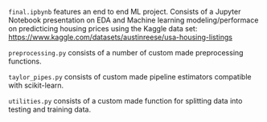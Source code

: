 `final.ipbynb`  features an end to end ML project. Consists of a Jupyter Notebook presentation on EDA and Machine learning modeling/performace 
on predicticing housing prices using the Kaggle data set: https://www.kaggle.com/datasets/austinreese/usa-housing-listings 

`preprocessing.py` consists of a number of custom made preprocessing functions.

`taylor_pipes.py` consists of custom made pipeline estimators compatible with scikit-learn.

`utilities.py` consists of a custom made function for splitting data into testing and training data.
